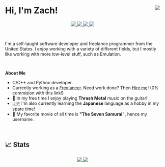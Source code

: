 <h1>Hi, I'm Zach! <img align="right" src="https://komarev.com/ghpvc/?username=7thSamurai&color=151515"/></h1>

<p align="center">
  <a href="https://twitter.com/7th_samurai">
    <img src="https://img.shields.io/badge/Twitter-1DA1F2?style=for-the-badge&logo=twitter&logoColor=white"/>
  </a>
  <a href="https://www.linkedin.com/in/zcol">
    <img src="https://img.shields.io/badge/LinkedIn-0077B5?style=for-the-badge&logo=linkedin&logoColor=white"/>
  </a>
  <a href="https://www.freelancer.com/u/zcollins">
    <img src="https://img.shields.io/badge/Freelancer-29B2FE?style=for-the-badge&logo=Freelancer&logoColor=white"/>
  </a>
  <a href="mailto:zcollins4@proton.me">
    <img src="https://img.shields.io/badge/ProtonMail-8B89CC?style=for-the-badge&logo=protonmail&logoColor=white"/>
  </a>
</p>

<br>

I'm a self-taught software developer and freelance programmer from the United States. 
I enjoy working with a variety of different fields, but I mostly like working with more low-level stuff, such as Emulation.

<br>

**About Me**

- C/C++ and Python developer.
- Currently working as a [Freelancer](https://www.freelancer.com/u/zcollins). Need work done? Then [Hire me](https://www.freelancer.com/hireme/zcollins)! (0% commision with this link!)
- :metal: In my free time I enjoy playing **Thrash Metal** music on the guitar!
- :jp: I'm also currently learning the **Japanese** language as a hobby in my spare time!
- :movie_camera: My favorite movie of all time is **"The Seven Samurai"**, hence my username.

<br>

## :chart_with_upwards_trend: Stats

<p align="center">
  <a href="https://github.com/anuraghazra/github-readme-stats">
    <img align="center" src="https://github-readme-stats.vercel.app/api?username=7thSamurai&theme=dark&custom_title=GitHub+Stats&show_icons=true&line_height=27&count_private=true&include_all_commits=true"/>
  </a>
  
  <a href="https://github.com/anuraghazra/github-readme-stats">
    <img align="center" src="https://github-readme-stats.vercel.app/api/top-langs/?username=7thSamurai&theme=dark&exclude_repo=github-readme-stats,7thSamurai.github.io&langs_count=3"/>
  </a>
</p>

